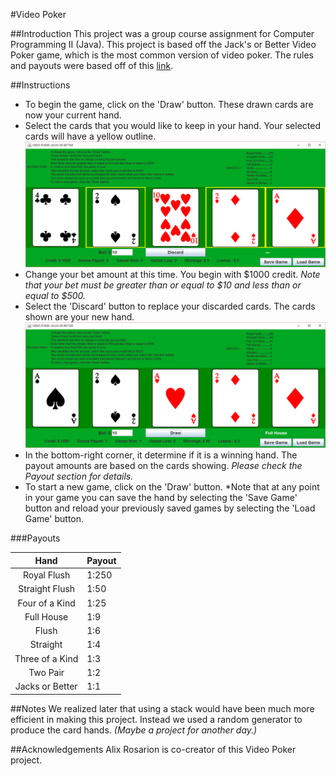 #Video Poker

##Introduction
This project was a group course assignment for Computer Programming II (Java). This project is based off the Jack's or Better Video Poker game, which is the most common version of video poker. The rules and payouts were based off of this [link](https://en.wikipedia.org/wiki/Video_poker#Jacks_or_Better). 

##Instructions

* To begin the game, click on the 'Draw' button. These drawn cards are now your current hand.
* Select the cards that you would like to keep in your hand. Your selected cards will have a yellow outline.
![alt text](https://github.com/ShannonAllene/Video-Poker/blob/master/Video%20Poker%20Pictures/selected%20cards.png "Selected Cards")
* Change your bet amount at this time. You begin with $1000 credit. *Note that your bet must be greater than or equal to $10 and less than or equal to $500.*
* Select the 'Discard' button to replace your discarded cards. The cards shown are your new hand.
![alt text](https://github.com/ShannonAllene/Video-Poker/blob/master/Video%20Poker%20Pictures/full%20house.png "Winning Hand")
* In the bottom-right corner, it determine if it is a winning hand. The payout amounts are based on the cards showing. *Please check the Payout section for details.*
* To start a new game, click on the 'Draw' button. 
*Note that at any point in your game you can save the hand by selecting the 'Save Game' button and reload your previously saved games by selecting the 'Load Game' button.

###Payouts

| Hand            | Payout|
|:---------------:|:------|
| Royal Flush     |	1:250 |
| Straight Flush  |	1:50  |
| Four of a Kind  |	1:25  |
| Full House      |	1:9   |
| Flush 		  |	1:6   |
| Straight	      |	1:4   |
| Three of a Kind |	1:3   |
| Two Pair		  |	1:2   |
| Jacks or Better |	1:1   |

##Notes
We realized later that using a stack would have been much more efficient in making this project. Instead we used a random generator to produce the card hands. *(Maybe a project for another day.)*

##Acknowledgements
Alix Rosarion is co-creator of this Video Poker project.
